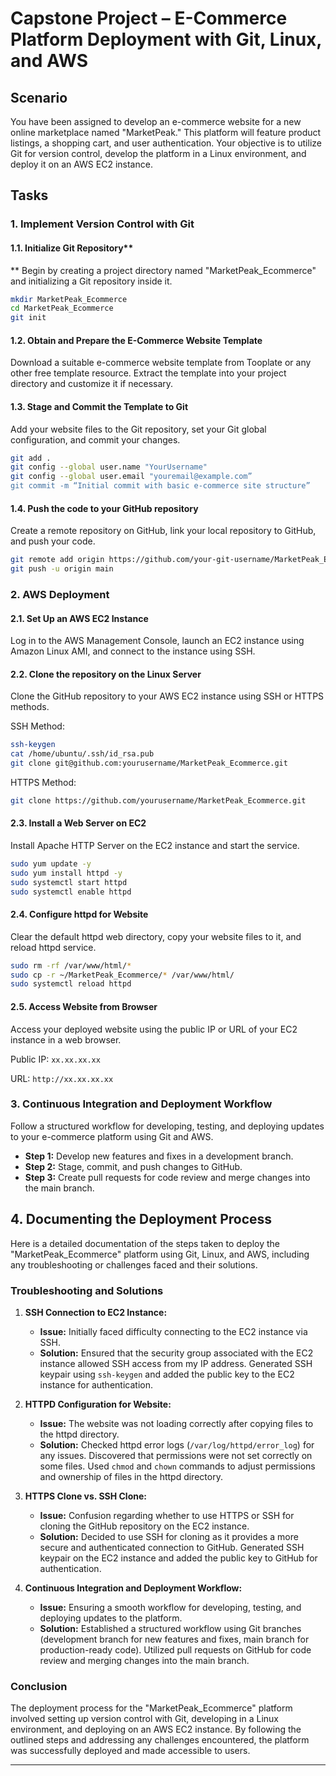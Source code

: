 # Capstone Project – E-Commerce Platform Deployment with Git, Linux, and AWS

## Scenario

You have been assigned to develop an e-commerce website for a new online marketplace named "MarketPeak." This platform will feature product listings, a shopping cart, and user authentication. Your objective is to utilize Git for version control, develop the platform in a Linux environment, and deploy it on an AWS EC2 instance.

## Tasks

### 1. Implement Version Control with Git

#### 1.1. Initialize Git Repository**

**
Begin by creating a project directory named "MarketPeak_Ecommerce" and initializing a Git repository inside it.

```bash
mkdir MarketPeak_Ecommerce
cd MarketPeak_Ecommerce
git init
```

#### 1.2. Obtain and Prepare the E-Commerce Website Template

Download a suitable e-commerce website template from Tooplate or any other free template resource. Extract the template into your project directory and customize it if necessary.

#### 1.3. Stage and Commit the Template to Git

Add your website files to the Git repository, set your Git global configuration, and commit your changes.

```bash
git add .
git config --global user.name "YourUsername"
git config --global user.email "youremail@example.com”
git commit -m “Initial commit with basic e-commerce site structure”
```

#### 1.4. Push the code to your GitHub repository

Create a remote repository on GitHub, link your local repository to GitHub, and push your code.

```bash
git remote add origin https://github.com/your-git-username/MarketPeak_Ecommerce.git
git push -u origin main
```

### 2. AWS Deployment

#### 2.1. Set Up an AWS EC2 Instance

Log in to the AWS Management Console, launch an EC2 instance using Amazon Linux AMI, and connect to the instance using SSH.

#### 2.2. Clone the repository on the Linux Server

Clone the GitHub repository to your AWS EC2 instance using SSH or HTTPS methods.

SSH Method:

```bash
ssh-keygen
cat /home/ubuntu/.ssh/id_rsa.pub
git clone git@github.com:yourusername/MarketPeak_Ecommerce.git
```

HTTPS Method:

```bash
git clone https://github.com/yourusername/MarketPeak_Ecommerce.git
```

#### 2.3. Install a Web Server on EC2

Install Apache HTTP Server on the EC2 instance and start the service.

```bash
sudo yum update -y
sudo yum install httpd -y
sudo systemctl start httpd
sudo systemctl enable httpd
```

#### 2.4. Configure httpd for Website

Clear the default httpd web directory, copy your website files to it, and reload httpd service.

```bash
sudo rm -rf /var/www/html/*
sudo cp -r ~/MarketPeak_Ecommerce/* /var/www/html/
sudo systemctl reload httpd
```

#### 2.5. Access Website from Browser

Access your deployed website using the public IP or URL of your EC2 instance in a web browser.

Public IP: `xx.xx.xx.xx`

URL: `http://xx.xx.xx.xx`

### 3. Continuous Integration and Deployment Workflow

Follow a structured workflow for developing, testing, and deploying updates to your e-commerce platform using Git and AWS.

- **Step 1:** Develop new features and fixes in a development branch.
- **Step 2:** Stage, commit, and push changes to GitHub.
- **Step 3:** Create pull requests for code review and merge changes into the main branch.

## 4. Documenting the Deployment Process

Here is a detailed documentation of the steps taken to deploy the "MarketPeak_Ecommerce" platform using Git, Linux, and AWS, including any troubleshooting or challenges faced and their solutions.

### Troubleshooting and Solutions

1. **SSH Connection to EC2 Instance:**
   - **Issue:** Initially faced difficulty connecting to the EC2 instance via SSH.
   - **Solution:** Ensured that the security group associated with the EC2 instance allowed SSH access from my IP address. Generated SSH keypair using `ssh-keygen` and added the public key to the EC2 instance for authentication.

2. **HTTPD Configuration for Website:**
   - **Issue:** The website was not loading correctly after copying files to the httpd directory.
   - **Solution:** Checked httpd error logs (`/var/log/httpd/error_log`) for any issues. Discovered that permissions were not set correctly on some files. Used `chmod` and `chown` commands to adjust permissions and ownership of files in the httpd directory.

3. **HTTPS Clone vs. SSH Clone:**
   - **Issue:** Confusion regarding whether to use HTTPS or SSH for cloning the GitHub repository on the EC2 instance.
   - **Solution:** Decided to use SSH for cloning as it provides a more secure and authenticated connection to GitHub. Generated SSH keypair on the EC2 instance and added the public key to GitHub for authentication.

4. **Continuous Integration and Deployment Workflow:**
   - **Issue:** Ensuring a smooth workflow for developing, testing, and deploying updates to the platform.
   - **Solution:** Established a structured workflow using Git branches (development branch for new features and fixes, main branch for production-ready code). Utilized pull requests on GitHub for code review and merging changes into the main branch.

### Conclusion

The deployment process for the "MarketPeak_Ecommerce" platform involved setting up version control with Git, developing in a Linux environment, and deploying on an AWS EC2 instance. By following the outlined steps and addressing any challenges encountered, the platform was successfully deployed and made accessible to users.

---

